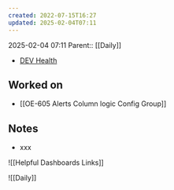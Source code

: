```yaml
---
created: 2022-07-15T16:27
updated: 2025-02-04T07:11
---
```

2025-02-04 07:11
Parent:: [[Daily]] 

- [DEV Health](https://health-configdev.mixtelematics.com/public/mapshow.htm?id=2001&mapid=1A35514B-E08F-4B7C-90B8-CD1774AE8CA3)

## Worked on

- [[OE-605 Alerts Column logic Config Group]]

## Notes

- xxx

![[Helpful Dashboards Links]]

![[Daily]]
